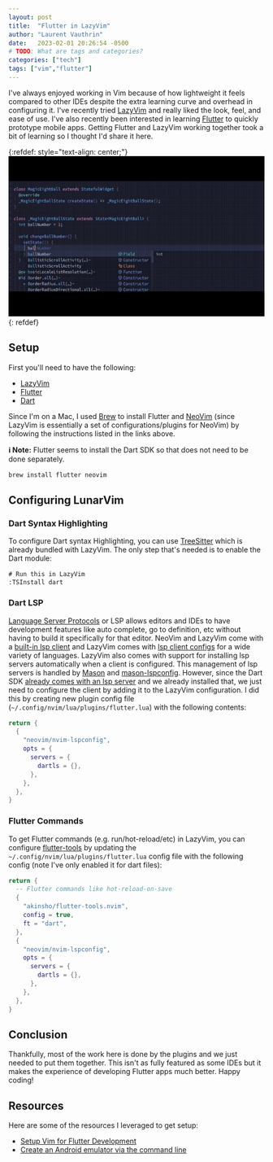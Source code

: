 ```yaml
---
layout: post
title:  "Flutter in LazyVim"
author: "Laurent Vauthrin"
date:   2023-02-01 20:26:54 -0500
# TODO: What are tags and categories?
categories: ["tech"]
tags: ["vim","flutter"]
---
```


I've always enjoyed working in Vim because of how lightweight it feels compared to other IDEs despite the extra learning curve and overhead in configuring it.  I've recently tried [LazyVim](https://www.lazyvim.org/) and really liked the look, feel, and ease of use.  I've also recently been interested in learning [Flutter](https://flutter.dev) to quickly prototype mobile apps.  Getting Flutter and LazyVim working together took a bit of learning so I thought I'd share it here.

{:refdef: style="text-align: center;"}
![Dart LSP in LazyVim](/assets/images/vim-dart-lsp.gif)
{: refdef}

## Setup

First you'll need to have the following:

* [LazyVim](https://www.lazyvim.org/installation)
* [Flutter](https://flutter.dev/docs/get-started/install)
* [Dart](https://dart.dev/)

Since I'm on a Mac, I used [Brew](https://brew.sh) to install Flutter and [NeoVim](https://neovim.io) (since LazyVim is essentially a set of configurations/plugins for NeoVim) by following the instructions listed in the links above.

**ℹ️ Note:** Flutter seems to install the Dart SDK so that does not need to be done separately.
```bash
brew install flutter neovim
```

## Configuring LunarVim

### Dart Syntax Highlighting

To configure Dart syntax Highlighting, you can use [TreeSitter](https://tree-sitter.github.io/tree-sitter) which is already bundled with LazyVim.  The only step that's needed is to enable the Dart module:
```
# Run this in LazyVim
:TSInstall dart
```

### Dart LSP
[Language Server Protocols](https://microsoft.github.io/language-server-protocol/) or LSP allows editors and IDEs to have development features like auto complete, go to definition, etc without having to build it specifically for that editor.  NeoVim and LazyVim come with a [built-in lsp client](https://neovim.io/doc/user/lsp.html) and LazyVim comes with [lsp client configs](https://github.com/neovim/nvim-lspconfig) for a wide variety of languages.  LazyVim also comes with support for installing lsp servers automatically when a client is configured.  This management of lsp servers is handled by [Mason](https://github.com/williamboman/mason.nvim) and [mason-lspconfig](https://github.com/williamboman/mason-lspconfig.nvim).  However, since the Dart SDK [already comes with an lsp server](https://github.com/dart-lang/sdk/tree/master/pkg/analysis_server/tool/lsp_spec) and we already installed that, we just need to configure the client by adding it to the LazyVim configuration.  I did this by creating new plugin config file (`~/.config/nvim/lua/plugins/flutter.lua`) with the following contents:
```lua
return {
  {
    "neovim/nvim-lspconfig",
    opts = {
      servers = {
        dartls = {},
      },
    },
  },
}
```

### Flutter Commands

To get Flutter commands (e.g. run/hot-reload/etc) in LazyVim, you can configure [flutter-tools](https://github.com/akinsho/flutter-tools.nvim) by updating the `~/.config/nvim/lua/plugins/flutter.lua` config file with the following config (note I've only enabled it for dart files):
```lua
return {
  -- Flutter commands like hot-reload-on-save
  {
    "akinsho/flutter-tools.nvim",
    config = true,
    ft = "dart",
  },
  {
    "neovim/nvim-lspconfig",
    opts = {
      servers = {
        dartls = {},
      },
    },
  },
}
```

## Conclusion

Thankfully, most of the work here is done by the plugins and we just needed to put them together.  This isn't as fully featured as some IDEs but it makes the experience of developing Flutter apps much better.  Happy coding!

## Resources
Here are some of the resources I leveraged to get setup:

* [Setup Vim for Flutter Development](https://x-team.com/blog/neovim-flutter/)
* [Create an Android emulator via the command line](http://johnborg.es/2019/04/android-setup-macos.html)

